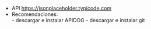 - API https://jsonplaceholder.typicode.com
- Recomendaciones:  
        - descargar e instalar APIDOG 
        - descargar e instalar git